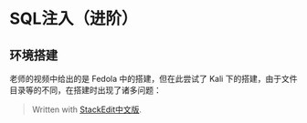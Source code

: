 
# SQL注入（进阶）

## 环境搭建

老师的视频中给出的是 Fedola 中的搭建，但在此尝试了 Kali 下的搭建，由于文件目录等的不同，在搭建时出现了诸多问题：

> Written with [StackEdit中文版](https://stackedit.cn/).
<!--stackedit_data:
eyJoaXN0b3J5IjpbNjA0Mjg4NjIxLDE3MzI2NzYxODhdfQ==
-->